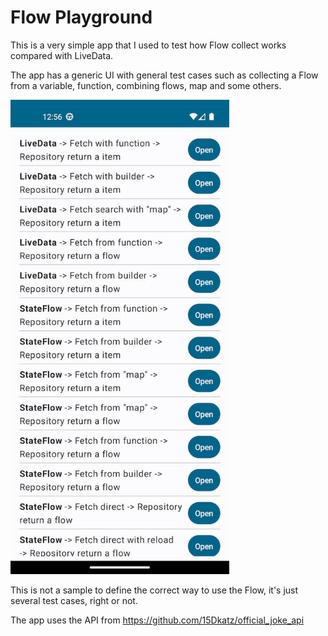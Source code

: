 # Flow Playground

This is a very simple app that I used to test how Flow collect works compared with LiveData.

The app has a generic UI with general test cases such as collecting a Flow from a variable, function, combining flows, map and some others.

<img src="img/test_cases.jpg" width="350" alt="Screen UI" />

This is not a sample to define the correct way to use the Flow, it's just several test cases, right or not.

The app uses the API from https://github.com/15Dkatz/official_joke_api
